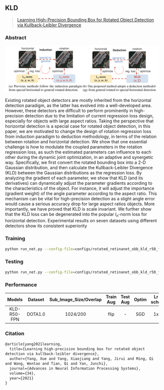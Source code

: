 ## KLD
> [Learning High-Precision Bounding Box for Rotated Object Detection via Kullback-Leibler Divergence](https://arxiv.org/pdf/2106.01883.pdf)

<!-- [ALGORITHM] -->
### Abstract

<div align=center>
<img src="https://raw.githubusercontent.com/zytx121/image-host/main/imgs/kld.png" width="800"/>
</div>

Existing rotated object detectors are mostly inherited from the horizontal detection paradigm, as the latter has evolved into a well-developed area. However, these detectors are difficult to perform prominently in high-precision detection due to the limitation of current regression loss design, especially for objects with large aspect ratios. Taking the perspective that horizontal detection is a special case for rotated object detection, in this paper, we are motivated to change the design of rotation regression loss from induction paradigm to deduction methodology, in terms of the relation between rotation and horizontal detection. We show that one essential challenge is how to modulate the coupled parameters in the rotation regression loss, as such the estimated parameters can influence to each other during the dynamic joint optimization, in an adaptive and synergetic way. Specifically, we first convert the rotated bounding box into a 2-D Gaussian distribution, and then calculate the Kullback-Leibler Divergence (KLD) between the Gaussian distributions as the regression loss. By analyzing the gradient of each parameter, we show that KLD (and its derivatives) can dynamically adjust the parameter gradients according to the characteristics of the object. For instance, it will adjust the importance (gradient weight) of the angle parameter according to the aspect ratio. This mechanism can be vital for high-precision detection as a slight angle error would cause a serious accuracy drop for large aspect ratios objects. More importantly, we have proved that KLD is scale invariant. We further show that the KLD loss can be degenerated into the popular $l_{n}$-norm loss for horizontal detection. Experimental results on seven datasets using different detectors show its consistent superiority

### Training
```sh
python run_net.py --config-file=configs/rotated_retinanet_obb_kld_r50_fpn_1x_dota.py --task=train
```

### Testing
```sh
python run_net.py --config-file=configs/rotated_retinanet_obb_kld_r50_fpn_1x_dota.py --task=test
```

### Performance
|   Models    | Dataset| Sub_Image_Size/Overlap |Train Aug | Test Aug | Optim | Lr schd | mAP    | Paper |                             Config                             | Download   |
|:-----------:| :-----: |:-----:|:-----:| :-----: | :-----:| :-----:| :----: |:--------:|:--------------------------------------------------------------:| :--------: |
| KLD-R50-FPN | DOTA1.0|1024/200| flip|-|  SGD   |   1x    | 69.10   | [arxiv](https://arxiv.org/abs/2106.01883)| [config](configs/rotated_retinanet_hbb_kld_r50_fpn_1x_dota.py) | [model](https://cloud.tsinghua.edu.cn/f/fa7e892f90304af6988b/?dl=1) |

### Citation
```
@article{yang2021learning,
  title={Learning high-precision bounding box for rotated object detection via kullback-leibler divergence},
  author={Yang, Xue and Yang, Xiaojiang and Yang, Jirui and Ming, Qi and Wang, Wentao and Tian, Qi and Yan, Junchi},
  journal={Advances in Neural Information Processing Systems},
  volume={34},
  year={2021}
}
```